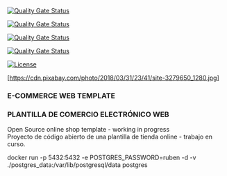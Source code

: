 [![Quality Gate Status](https://sonarcloud.io/api/project_badges/measure?project=rpuigm_ecommercewebtemplate&metric=coverage)](https://sonarcloud.io/dashboard?id=rpuigm_ecommercewebtemplate)

[![Quality Gate Status](https://sonarcloud.io/api/project_badges/measure?project=rpuigm_ecommercewebtemplate&metric=bugs)](https://sonarcloud.io/dashboard?id=rpuigm_ecommercewebtemplate)

[![Quality Gate Status](https://sonarcloud.io/api/project_badges/measure?project=rpuigm_ecommercewebtemplate&metric=vulnerabilities)](https://sonarcloud.io/dashboard?id=rpuigm_ecommercewebtemplate)

[![Quality Gate Status](https://sonarcloud.io/api/project_badges/measure?project=rpuigm_ecommercewebtemplate&metric=code_smells)](https://sonarcloud.io/dashboard?id=rpuigm_ecommercewebtemplate)

[![License](https://img.shields.io/badge/License-Apache%202.0-blue.svg)](https://www.apache.org/licenses/LICENSE-2.0)

[https://cdn.pixabay.com/photo/2018/03/31/23/41/site-3279650_1280.jpg]

### E-COMMERCE WEB TEMPLATE

### PLANTILLA DE COMERCIO ELECTRÓNICO WEB

<p>Open Source online shop template - working in progress<br>
Proyecto de código abierto de una plantilla de tienda online - trabajo en curso.<p>

docker run -p 5432:5432 -e POSTGRES_PASSWORD=ruben -d -v ./postgres_data:/var/lib/postgresql/data postgres
